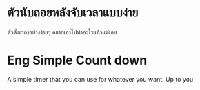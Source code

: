 # ตัวนับถอยหลังจับเวลาแบบง่าย
ตัวตั้งเวลาอย่างง่ายๆ อยากเอาไปทำอะไรแล้วแต่เลย
#
# Eng Simple Count down
A simple timer that you can use for whatever you want.
Up to you
